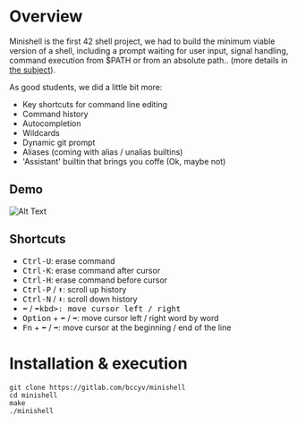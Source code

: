 # Overview

Minishell is the first 42 shell project, we had to build the minimum viable version of a shell, including a prompt waiting for user input, signal handling, command execution from $PATH or from an absolute path.. (more details in [the subject](https://gitlab.com/Bccyv/minishell/-/blob/master/subject.pdf)).

As good students, we did a little bit more:
- Key shortcuts for command line editing
- Command history
- Autocompletion
- Wildcards
- Dynamic git prompt
- Aliases (coming with alias / unalias builtins)
- 'Assistant' builtin that brings you coffe (Ok, maybe not)
## Demo

![Alt Text](https://media.giphy.com/media/QyhN7QQVeSiYxVFI30/giphy.gif)
## Shortcuts

 - <kbd>Ctrl-U</kbd>: erase command
 - <kbd>Ctrl-K</kbd>: erase command after cursor
 - <kbd>Ctrl-H</kbd>: erase command before cursor
 - <kbd>Ctrl-P</kbd> / <kbd>⬆</kbd>: scroll up  history
 - <kbd>Ctrl-N</kbd> / <kbd>⬇</kbd>: scroll down history
 - <kbd>⬅</kbd> / <kbd>➡kbd>: move cursor left / right
 - <kbd>Option</kbd> + <kbd>⬅</kbd> / <kbd>➡</kbd>: move cursor left / right word by word
 - <kbd>Fn</kbd> + <kbd>⬅</kbd> / <kbd>➡</kbd>: move cursor at the beginning / end of the line

# Installation & execution

    git clone https://gitlab.com/bccyv/minishell
    cd minishell
    make
    ./minishell

